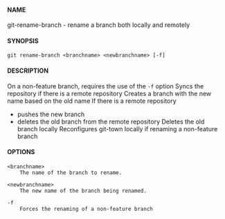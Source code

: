 #### NAME

git-rename-branch - rename a branch both locally and remotely


#### SYNOPSIS

```
git rename-branch <branchname> <newbranchname> [-f]
```


#### DESCRIPTION

On a non-feature branch, requires the use of the `-f` option
Syncs the repository if there is a remote repository
Creates a branch with the new name based on the old name
If there is a remote repository
* pushes the new branch
* deletes the old branch from the remote repository
Deletes the old branch locally
Reconfigures git-town locally if renaming a non-feature branch



#### OPTIONS

```
<branchname>
    The name of the branch to rename.

<newbranchname>
    The new name of the branch being renamed.

-f
    Forces the renaming of a non-feature branch 
```

